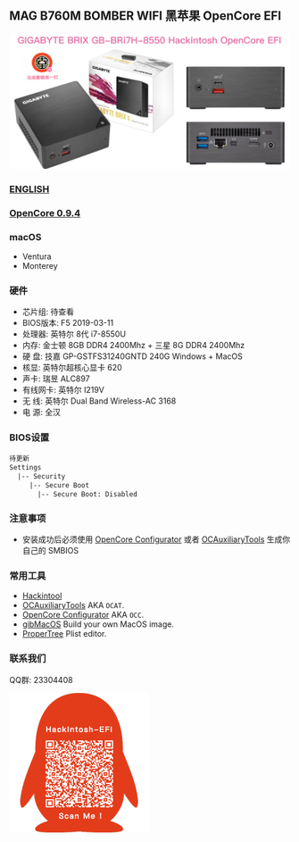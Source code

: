 ## MAG B760M BOMBER WIFI 黑苹果 OpenCore EFI

<img src="Screenshot/Motherbord.jpg" alt="image" style="zoom: 67%;" />

### [ENGLISH](README.EN.md)

### [OpenCore 0.9.4](https://github.com/acidanthera/OpenCorePkg)


### macOS

- Ventura
- Monterey


### 硬件

- 芯片组: 待查看
- BIOS版本: F5  2019-03-11
- 处理器: 英特尔 8代 i7-8550U
- 内存:  金士顿 8GB DDR4 2400Mhz + 三星 8G DDR4 2400Mhz
- 硬    盘: 技嘉 GP-GSTFS31240GNTD 240G Windows + MacOS
- 核显: 英特尔超核心显卡 620
- 声卡: 瑞昱 ALC897
- 有线网卡: 英特尔 I219V
- 无    线: 英特尔 Dual Band Wireless-AC 3168
- 电    源:  全汉


### BIOS设置

```
待更新
Settings
  |-- Security
     |-- Secure Boot
       |-- Secure Boot: Disabled

```

### 注意事项

 - 安装成功后必须使用 [OpenCore Configurator](https://mackie100projects.altervista.org/opencore-configurator/) 或者 [OCAuxiliaryTools](https://github.com/ic005k/OCAuxiliaryTools) 生成你自己的 SMBIOS


### 常用工具

- [Hackintool](https://github.com/headkaze/Hackintool) 
- [OCAuxiliaryTools](https://github.com/ic005k/OCAuxiliaryTools) AKA `OCAT`.
- [OpenCore Configurator](https://mackie100projects.altervista.org/opencore-configurator/) AKA `OCC`.
- [gibMacOS](https://github.com/corpnewt/gibMacOS) Build your own MacOS image.
- [ProperTree](https://github.com/corpnewt/ProperTree) Plist editor.


### 联系我们

QQ群: 23304408

![image](Screenshot/QRCode.png)
